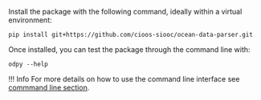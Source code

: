 Install the package with the following command, ideally within a virtual environment:

```console
pip install git+https://github.com/cioos-siooc/ocean-data-parser.git
```

Once installed, you can test the package through the command line with:

```console
odpy --help
```
!!! Info
    For more details on how to use the command line interface see [commmand line section](../user_guide/cli.md).